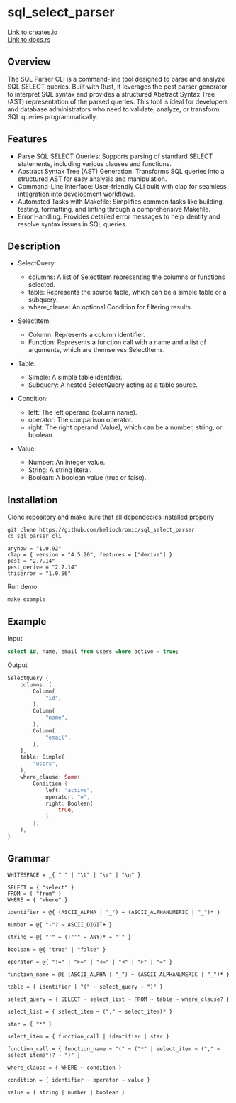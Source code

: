 # sql_select_parser

[Link to creates.io](https://crates.io/crates/sql_select_parser)    
[Link to docs.rs](https://docs.rs/sql_select_parser/0.1.2/sql_select_parser/index.html)

## Overview
The SQL Parser CLI is a command-line tool designed to parse and analyze SQL SELECT queries. Built with Rust, it leverages the pest parser generator to interpret SQL syntax and provides a structured Abstract Syntax Tree (AST) representation of the parsed queries. This tool is ideal for developers and database administrators who need to validate, analyze, or transform SQL queries programmatically.

## Features
* Parse SQL SELECT Queries: Supports parsing of standard SELECT statements, including various clauses and functions.
* Abstract Syntax Tree (AST) Generation: Transforms SQL queries into a structured AST for easy analysis and manipulation.
* Command-Line Interface: User-friendly CLI built with clap for seamless integration into development workflows.
* Automated Tasks with Makefile: Simplifies common tasks like building, testing, formatting, and linting through a comprehensive Makefile.
* Error Handling: Provides detailed error messages to help identify and resolve syntax issues in SQL queries.

## Description
* SelectQuery:

    * columns: A list of SelectItem representing the columns or functions selected.
    * table: Represents the source table, which can be a simple table or a subquery.
    * where_clause: An optional Condition for filtering results.
* SelectItem:

    * Column: Represents a column identifier.
    * Function: Represents a function call with a name and a list of arguments, which are themselves SelectItems.
* Table:

    * Simple: A simple table identifier.
    * Subquery: A nested SelectQuery acting as a table source.
* Condition:

    * left: The left operand (column name).
    * operator: The comparison operator.
    * right: The right operand (Value), which can be a number, string, or boolean.
* Value:

    * Number: An integer value.
    * String: A string literal.
    * Boolean: A boolean value (true or false).

## Installation
Clone repository and make sure that all dependecies installed properly 
```unix
git clone https://github.com/heliochromic/sql_select_parser
cd sql_parser_cli
```

```unix
anyhow = "1.0.92"
clap = { version = "4.5.20", features = ["derive"] }
pest = "2.7.14"
pest_derive = "2.7.14"
thiserror = "1.0.66"
```
Run demo
```unix
make example
```

## Example
Input
```sql
select id, name, email from users where active = true;
```
Output
```rust
SelectQuery {
    columns: [
        Column(
            "id",
        ),
        Column(
            "name",
        ),
        Column(
            "email",
        ),
    ],
    table: Simple(
        "users",
    ),
    where_clause: Some(
        Condition {
            left: "active",
            operator: "=",
            right: Boolean(
                true,
            ),
        },
    ),
}
```

## Grammar
```
WHITESPACE = _{ " " | "\t" | "\r" | "\n" }

SELECT = { "select" }
FROM = { "from" }
WHERE = { "where" }

identifier = @{ (ASCII_ALPHA | "_") ~ (ASCII_ALPHANUMERIC | "_")* }

number = @{ "-"? ~ ASCII_DIGIT+ }

string = @{ "'" ~ (!"'" ~ ANY)* ~ "'" }

boolean = @{ "true" | "false" }

operator = @{ "!=" | ">=" | "<=" | "<" | ">" | "=" }

function_name = @{ (ASCII_ALPHA | "_") ~ (ASCII_ALPHANUMERIC | "_")* }

table = { identifier | "(" ~ select_query ~ ")" }

select_query = { SELECT ~ select_list ~ FROM ~ table ~ where_clause? }

select_list = { select_item ~ ("," ~ select_item)* }

star = { "*" }

select_item = { function_call | identifier | star }

function_call = { function_name ~ "(" ~ ("*" | select_item ~ ("," ~ select_item)*)? ~ ")" }

where_clause = { WHERE ~ condition }

condition = { identifier ~ operator ~ value }

value = { string | number | boolean }
```